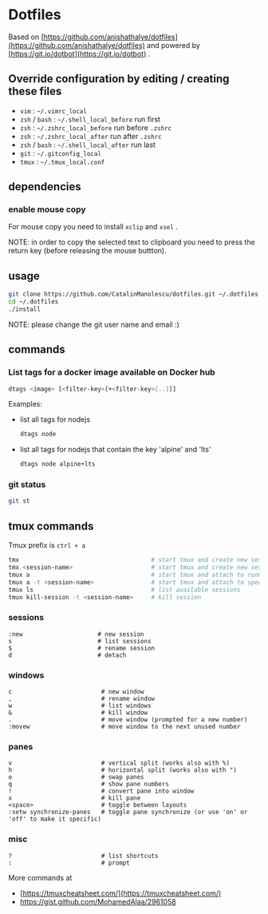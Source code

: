 # Dotfiles

Based on [https://github.com/anishathalye/dotfiles](https://github.com/anishathalye/dotfiles) and powered by [https://git.io/dotbot](https://git.io/dotbot) .

## Override configuration by editing / creating these files

- `vim` : `~/.vimrc_local`
- `zsh` / `bash` : `~/.shell_local_before` run first
- `zsh` : `~/.zshrc_local_before` run before `.zshrc`
- `zsh` : `~/.zshrc_local_after` run after `.zshrc`
- `zsh` / `bash` : `~/.shell_local_after` run last
- `git` : `~/.gitconfig_local`
- `tmux` : `~/.tmux_local.conf`

## dependencies

### enable mouse copy

For mouse copy you need to install `xclip` and `xsel` .

NOTE: in order to copy the selected text to clipboard you need to press the return key (before releasing the mouse buttton).

## usage

```bash
git clone https://github.com/CatalinManolescu/dotfiles.git ~/.dotfiles
cd ~/.dotfiles
./install
```

NOTE: please change the git user name and email :)

## commands

### List tags for a docker image available on Docker hub 
    
```bash
dtags <image> [<filter-key>[+<filter-key>[..]]] 
```    

Examples:

  - list all tags for nodejs
    
    ```bash
    dtags node
    ```
    
  - list all tags for nodejs that contain the key 'alpine' and 'lts'
    
    ```bash
    dtags node alpine+lts
    ```

### git status

```bash
git st
```

## tmux commands

Tmux prefix is `ctrl + a`

```bash
tmx                                     # start tmux and create new session
tmx <session-name>                      # start tmux and create new session and link to specified session  
tmux a                                  # start tmux and attach to running session
tmux a -t <session-name>                # start tmux and attach to specified session
tmux ls                                 # list available sessions
tmux kill-session -t <session-name>     # kill session
```

### sessions

```text
:new                     # new session
s                        # list sessions
$                        # rename session
d                        # detach
```

### windows

```text
c                         # new window
,                         # rename window
w                         # list windows
&                         # kill window
.                         # move window (prompted for a new number)
:movew                    # move window to the next unused number
```

### panes

```text
v                         # vertical split (works also with %)
h                         # horizontal split (works also with ")
o                         # swap panes
q                         # show pane numbers
!                         # convert pane into window
x                         # kill pane
<space>                   # toggle between layouts
:setw synchronize-panes   # toggle pane synchronize (or use 'on' or 'off' to make it specific)  
```

### misc

```text
?                         # list shortcuts
:                         # prompt
```

More commands at 

- [https://tmuxcheatsheet.com/](https://tmuxcheatsheet.com/)
- <https://gist.github.com/MohamedAlaa/2961058>